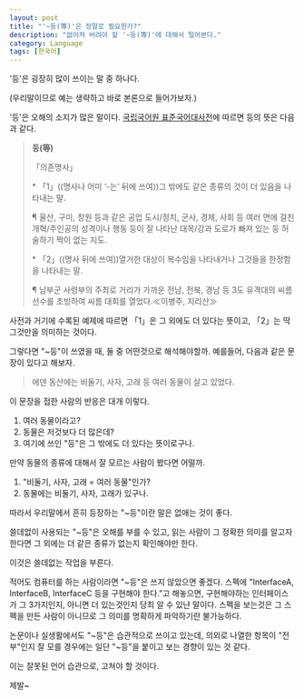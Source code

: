 ```yaml
---
layout: post
title: "'~등(等)'은 정말로 필요한가?"
description: "없어져 버려야 할 '~등(等)'에 대해서 털어본다."
category: Language
tags: [한국어]
---
```


'등'은 굉장히 많이 쓰이는 말 중 하나다.

(우리말이므로 예는 생략하고 바로 본론으로 들어가보자.)

'등'은 오해의 소지가 많은 말이다.
[국립국어원 표준국어대사전](http://stdweb2.korean.go.kr/search/View.jsp?idx=94658)에 따르면 등의 뜻은 다음과 같다.

> **등(等)**
>
> 「의존명사」
>
> \* 「1」((명사나 어미 ‘-는’ 뒤에 쓰여))그 밖에도 같은 종류의 것이 더 있음을 나타내는 말.
>
> ¶ 울산, 구미, 창원 등과 같은 공업 도시/정치, 군사, 경제, 사회 등 여러 면에 걸친 개혁/주인공의 성격이나 행동 등이 잘 나타난 대목/강과 도로가 빠져 있는 등 허술하기 짝이 없는 지도.
>
> \* 「2」((명사 뒤에 쓰여))열거한 대상이 복수임을 나타내거나 그것들을 한정함을 나타내는 말.
>
> ¶ 남부군 사령부의 주최로 거리가 가까운 전남, 전북, 경남 등 3도 유격대의 씨름 선수를 초빙하여 씨름 대회를 열었다.≪이병주, 지리산≫

사전과 거기에 수록된 예제에 따르면 「1」은 그 외에도 더 있다는 뜻이고, 「2」는 딱 그것만을 의미하는 것이다.

그렇다면 "~등"이 쓰였을 때, 둘 중 어떤것으로 해석해야할까.
예를들어, 다음과 같은 문장이 있다고 해보자.

> 에덴 동산에는 비둘기, 사자, 고래 등 여러 동물이 살고 있었다.

이 문장을 접한 사람의 반응은 대개 이렇다.

1. 여러 동물이라고?
2. 동물은 저것보다 더 많은데?
3. 여기에 쓰인 "등"은 그 밖에도 더 있다는 뜻이로구나.

만약 동물의 종류에 대해서 잘 모르는 사람이 봤다면 어떨까.

1. "비둘기, 사자, 고래 = 여러 동물"인가?
2. 동물에는 비둘기, 사자, 고래가 있구나.

따라서 우리말에서 흔히 등장하는 "~등"이란 말은 없애는 것이 좋다.

쓸데없이 사용되는 "~등"은 오해를 부를 수 있고, 읽는 사람이 그 정확한 의미를 알고자 한다면 그 외에는 더 같은 종류가 없는지 확인해야만 한다.

이것은 쓸데없는 작업을 부른다.

적어도 컴퓨터를 하는 사람이라면 "~등"은 쓰지 않았으면 좋겠다.
스펙에 "InterfaceA, InterfaceB, InterfaceC 등을 구현해야 한다."고 해놓으면, 구현해야하는 인터페이스가 그 3가지인지, 아니면 더 있는것인지 당최 알 수 있냔 말이다.
스펙을 보는것은 그 스펙을 만든 사람이 아니므로 그 의미를 명확하게 파악하기란 불가능하다.

논문이나 실생활에서도 "~등"은 습관적으로 쓰이고 있는데,
의외로 나열한 항목이 "전부"인지 잘 모를 경우에는 일단 "~등"을 붙이고 보는 경향이 있는 것 같다.

이는 잘못된 언어 습관으로, 고쳐야 할 것이다.

제발~
